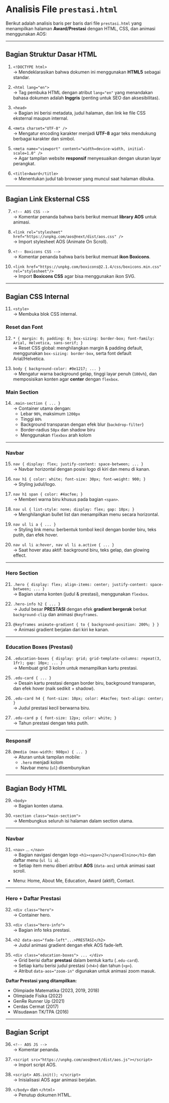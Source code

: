 # Analisis File `prestasi.html`

Berikut adalah analisis baris per baris dari file `prestasi.html` yang menampilkan halaman **Award/Prestasi** dengan HTML, CSS, dan animasi menggunakan AOS:

---

## Bagian Struktur Dasar HTML

1. `<!DOCTYPE html>`  
   → Mendeklarasikan bahwa dokumen ini menggunakan **HTML5** sebagai standar.

2. `<html lang="en">`  
   → Tag pembuka HTML dengan atribut `lang="en"` yang menandakan bahasa dokumen adalah **Inggris** (penting untuk SEO dan aksesibilitas).

3. `<head>`  
   → Bagian ini berisi metadata, judul halaman, dan link ke file CSS eksternal maupun internal.

4. `<meta charset="UTF-8" />`  
   → Mengatur encoding karakter menjadi **UTF-8** agar teks mendukung berbagai karakter dan simbol.

5. `<meta name="viewport" content="width=device-width, initial-scale=1.0" />`  
   → Agar tampilan website **responsif** menyesuaikan dengan ukuran layar perangkat.

6. `<title>Award</title>`  
   → Menentukan judul tab browser yang muncul saat halaman dibuka.

---

## Bagian Link Eksternal CSS

7. `<!-- AOS CSS -->`  
   → Komentar penanda bahwa baris berikut memuat **library AOS** untuk animasi.

8. `<link rel="stylesheet" href="https://unpkg.com/aos@next/dist/aos.css" />`  
   → Import stylesheet AOS (Animate On Scroll).

9. `<!-- Boxicons CSS -->`  
   → Komentar penanda bahwa baris berikut memuat **ikon Boxicons**.

10. `<link href="https://unpkg.com/boxicons@2.1.4/css/boxicons.min.css" rel="stylesheet"/>`  
    → Import **Boxicons CSS** agar bisa menggunakan ikon SVG.

---

## Bagian CSS Internal

11. `<style>`  
    → Membuka blok CSS internal.

### Reset dan Font

12. `* { margin: 0; padding: 0; box-sizing: border-box; font-family: Arial, Helvetica, sans-serif; }`  
    → Reset CSS global: menghilangkan margin & padding default, menggunakan `box-sizing: border-box`, serta font default Arial/Helvetica.

13. `body { background-color: #0e1217; ... }`  
    → Mengatur warna background gelap, tinggi layar penuh (`100vh`), dan memposisikan konten agar **center** dengan `flexbox`.

### Main Section

14. `.main-section { ... }`  
    → Container utama dengan:  
       - Lebar `90%`, maksimum `1200px`  
       - Tinggi `80%`  
       - Background transparan dengan efek blur (`backdrop-filter`)  
       - Border-radius `50px` dan shadow biru  
       - Menggunakan `flexbox` arah kolom  

---

### Navbar

15. `nav { display: flex; justify-content: space-between; ... }`  
    → Navbar horizontal dengan posisi logo di kiri dan menu di kanan.

16. `nav h1 { color: white; font-size: 30px; font-weight: 900; }`  
    → Styling judul/logo.

17. `nav h1 span { color: #4acfee; }`  
    → Memberi warna biru khusus pada bagian `<span>`.

18. `nav ul { list-style: none; display: flex; gap: 10px; }`  
    → Menghilangkan bullet list dan menampilkan menu secara horizontal.

19. `nav ul li a { ... }`  
    → Styling link menu: berbentuk tombol kecil dengan border biru, teks putih, dan efek hover.

20. `nav ul li a:hover, nav ul li a.active { ... }`  
    → Saat hover atau aktif: background biru, teks gelap, dan glowing effect.

---

### Hero Section

21. `.hero { display: flex; align-items: center; justify-content: space-between; ... }`  
    → Bagian utama konten (judul & prestasi), menggunakan `flexbox`.

22. `.hero-info h2 { ... }`  
    → Judul besar **PRESTASI** dengan efek **gradient bergerak** berkat `background-clip` dan animasi `@keyframes`.

23. `@keyframes animate-gradient { to { background-position: 200%; } }`  
    → Animasi gradient berjalan dari kiri ke kanan.

---

### Education Boxes (Prestasi)

24. `.education-boxes { display: grid; grid-template-columns: repeat(3, 1fr); gap: 10px; ... }`  
    → Membuat grid 3 kolom untuk menampilkan kartu prestasi.

25. `.edu-card { ... }`  
    → Desain kartu prestasi dengan border biru, background transparan, dan efek hover (naik sedikit + shadow).

26. `.edu-card h4 { font-size: 10px; color: #4acfee; text-align: center; }`  
    → Judul prestasi kecil berwarna biru.

27. `.edu-card p { font-size: 12px; color: white; }`  
    → Tahun prestasi dengan teks putih.

---

### Responsif

28. `@media (max-width: 980px) { ... }`  
    → Aturan untuk tampilan mobile:  
       - `.hero` menjadi kolom  
       - Navbar menu (`ul`) disembunyikan  

---

## Bagian Body HTML

29. `<body>`  
    → Bagian konten utama.

30. `<section class="main-section">`  
    → Membungkus seluruh isi halaman dalam section utama.

---

### Navbar

31. `<nav>` … `</nav>`  
    → Bagian navigasi dengan logo `<h1><span>27</span>Elnino</h1>` dan daftar menu (`ul li a`).  
    → Setiap item menu diberi atribut **AOS** (`data-aos`) untuk animasi saat scroll.

- Menu: Home, About Me, Education, Award (aktif), Contact.

---

### Hero + Daftar Prestasi

32. `<div class="hero">`  
    → Container hero.

33. `<div class="hero-info">`  
    → Bagian info teks prestasi.

34. `<h2 data-aos="fade-left"...>PRESTASI</h2>`  
    → Judul animasi gradient dengan efek AOS fade-left.

35. `<div class="education-boxes"> ... </div>`  
    → Grid berisi daftar **prestasi** dalam bentuk kartu (`.edu-card`).  
    → Setiap kartu berisi judul prestasi (`<h4>`) dan tahun (`<p>`).  
    → Atribut `data-aos="zoom-in"` digunakan untuk animasi zoom masuk.

   **Daftar Prestasi yang ditampilkan:**
   - Olimpiade Matematika (2023, 2019, 2018)  
   - Olimpiade Fisika (2022)  
   - GenRe Runner Up (2021)  
   - Cerdas Cermat (2017)  
   - Wisudawan TK/TPA (2016)  

---

## Bagian Script

36. `<!-- AOS JS -->`  
    → Komentar penanda.

37. `<script src="https://unpkg.com/aos@next/dist/aos.js"></script>`  
    → Import script AOS.

38. `<script> AOS.init(); </script>`  
    → Inisialisasi AOS agar animasi berjalan.

39. `</body>` dan `</html>`  
    → Penutup dokumen HTML.
